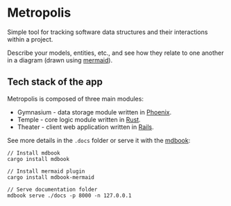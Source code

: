 # Metropolis
Simple tool for tracking software data structures and their interactions within a project.

Describe your models, entities, etc., and see how they relate to one another in a diagram (drawn using [mermaid](https://mermaid.js.org/)).

## Tech stack of the app
Metropolis is composed of three main modules:

* Gymnasium - data storage module written in [Phoenix](https://www.phoenixframework.org/).
* Temple - core logic module written in [Rust](https://www.rust-lang.org/).
* Theater - client web application written in [Rails](https://rubyonrails.org/).

See more details in the `.docs` folder or serve it with the [mdbook](https://github.com/rust-lang/mdBook):

```
// Install mdbook
cargo install mdbook

// Install mermaid plugin
cargo install mdbook-mermaid

// Serve documentation folder
mdbook serve ./docs -p 8000 -n 127.0.0.1
```
